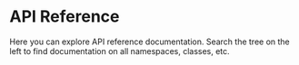 # API Reference

Here you can explore API reference documentation. Search the tree on the left to find documentation on all namespaces, classes, etc.
